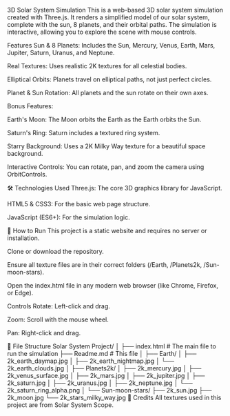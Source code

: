 3D Solar System Simulation
This is a web-based 3D solar system simulation created with Three.js. It renders a simplified model of our solar system, complete with the sun, 8 planets, and their orbital paths. The simulation is interactive, allowing you to explore the scene with mouse controls.

Features
Sun & 8 Planets: Includes the Sun, Mercury, Venus, Earth, Mars, Jupiter, Saturn, Uranus, and Neptune.

Real Textures: Uses realistic 2K textures for all celestial bodies.

Elliptical Orbits: Planets travel on elliptical paths, not just perfect circles.

Planet & Sun Rotation: All planets and the sun rotate on their own axes.

Bonus Features:

Earth's Moon: The Moon orbits the Earth as the Earth orbits the Sun.

Saturn's Ring: Saturn includes a textured ring system.

Starry Background: Uses a 2K Milky Way texture for a beautiful space background.

Interactive Controls: You can rotate, pan, and zoom the camera using OrbitControls.

🛠️ Technologies Used
Three.js: The core 3D graphics library for JavaScript.

HTML5 & CSS3: For the basic web page structure.

JavaScript (ES6+): For the simulation logic.

🚀 How to Run
This project is a static website and requires no server or installation.

Clone or download the repository.

Ensure all texture files are in their correct folders (/Earth, /Planets2k, /Sun-moon-stars).

Open the index.html file in any modern web browser (like Chrome, Firefox, or Edge).

Controls
Rotate: Left-click and drag.

Zoom: Scroll with the mouse wheel.

Pan: Right-click and drag.

📁 File Structure
Solar System Project/
│
├── index.html           # The main file to run the simulation
├── Readme.md            # This file
│
├── Earth/
│   ├── 2k_earth_daymap.jpg
│   ├── 2k_earth_nightmap.jpg
│   └── 2k_earth_clouds.jpg
│
├── Planets2k/
│   ├── 2k_mercury.jpg
│   ├── 2k_venus_surface.jpg
│   ├── 2k_mars.jpg
│   ├── 2k_jupiter.jpg
│   ├── 2k_saturn.jpg
│   ├── 2k_uranus.jpg
│   ├── 2k_neptune.jpg
│   └── 2k_saturn_ring_alpha.png
│
└── Sun-moon-stars/
    ├── 2k_sun.jpg
    ├── 2k_moon.jpg
    └── 2k_stars_milky_way.jpg
📜 Credits
All textures used in this project are from Solar System Scope.
